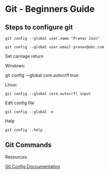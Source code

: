 # Git - Beginners Guide

## Steps to configure git


```
git config --global user.name "Pranav Jain"
```

```
git config --global user.email pranav@abc.com
```


Set carriage return

Windows:

git config --global core.autocrfl true

Linux:
```
git config --global core.autocrfl input
```


Edit config file
```
git config --global -e
```

Help
```
git config --help
```

## Git Commands



Resources:

[Git Config Doccumentation ](https://git-scm.com/docs/git-config)
